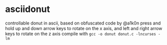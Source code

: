 # asciidonut
controllable donut in ascii, based on obfuscated code by @a1k0n
press and hold up and down arrow keys to rotate on the x axis, and left and right arrow keys to rotate on the z axis
compile with `gcc -o donut donut.c -lncurses -lm`
